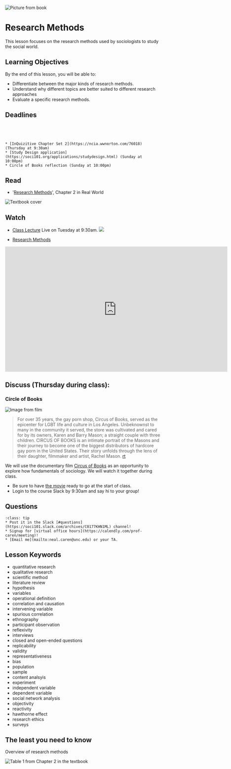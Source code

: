 ![Picture from book](../images/REALWORLD7_FIG02_CO.jpg)

# Research Methods

This lesson focuses on the research methods used by sociologists to study the social world.

## Learning Objectives

By the end of this lesson, you will be able to:     
* Differentiate between the major kinds of research methods.   
* Understand why different topics are better suited to different research approaches    
* Evaluate a specific research methods.        


## Deadlines

```{admonition} Be sure to hand these in before the deadline




* [InQuizitive Chapter Set 2](https://ncia.wwnorton.com/76018) (Thursday at 9:30am)
* [Study Design application](https://soci101.org/applications/studydesign.html) (Sunday at 10:00pm)
* Circle of Books reflection (Sunday at 10:00pm)

```

## Read
* '[Research Methods](https://ncia.wwnorton.com/87056)', Chapter 2 in Real World

![Textbook cover](https://cdn.wwnorton.com/dam_booktitles/733/img/cover/9780393419337_300.jpeg)



## Watch

* [Class Lecture](https://unc.zoom.us/j/96531859232) Live on Tuesday at 9:30am.
![](https://www.insidehighered.com/sites/default/server_files/styles/large-copy/public/media/zoom.jpg?itok=sJhgdl7F)



* [Research Methods](https://www.youtube.com/watch?v=Kqt-_ILgv5c)

<iframe
width="720"
height="405"
    src="https://www.youtube.com/embed/QwhK-iEyXYA"
    frameborder="0"
    allowfullscreen
></iframe>




## Discuss (Thursday during class):
### Circle of Books

![Image from film](https://flxt.tmsimg.com/assets/p16869165_i_h10_aa.jpg)

> For over 35 years, the gay porn shop, Circus of Books, served as the epicenter for LGBT life and culture in Los Angeles. Unbeknownst to many in the community it served, the store was cultivated and cared for by its owners, Karen and Barry Mason; a straight couple with three children. CIRCUS OF BOOKS is an intimate portrait of the Masons and their journey to become one of the biggest distributors of hardcore gay porn in the United States. Their story unfolds through the lens of their daughter, filmmaker and artist, Rachel Mason. [rt](https://www.rottentomatoes.com/m/circus_of_books)


We will use the documentary film [Circus of Books](https://www.netflix.com/title/81011569) as an opportunity to explore how fundamentals of sociology. We will watch it together during class.    
* Be sure to have [the movie](https://www.netflix.com/title/81011569) ready to go at the start of class.
* Login to the course Slack by 9:30am and say hi to your group!






## Questions

```{admonition} If you have any questions at all about what you are supposed to do on this lesson, please remember I am here to help. Reach out any time so I can support your success.
:class: tip
* Post it in the Slack [#questions](https://soci101.slack.com/archives/C0177KHN1ML) channel!
* Signup for [virtual office hours](https://calendly.com/prof-caren/meeting)!
* [Email me](mailto:neal.caren@unc.edu) or your TA.
```


## Lesson Keywords

* quantitative research
* qualitative research
* scientific method
* literature review
* hypothesis
* variables
* operational definition
* correlation and causation
* intervening variable
* spurious correlation
* ethnography
* participant observation
* reflexivity
* interviews
* closed and open-ended questions
* replicability
* validity
* representativeness
* bias
* population
* sample
* content analsyis
* experiment
* independent variable
* dependent variable
* social network analysis
* objectivity
* reactivity
* hawthorne effect
* research ethics
* surveys



## The least you need to know
Overview of research methods

![Table 1 from Chapter 2 in the textbook](../images/REALWORLD7_TABLE02.01.png "Table 1 from Chapter 2 in the textbook")
